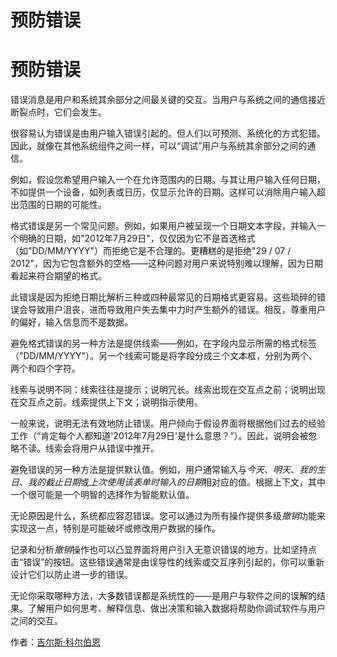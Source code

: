 # 预防错误

# 预防错误

错误消息是用户和系统其余部分之间最关键的交互。当用户与系统之间的通信接近断裂点时，它们会发生。

很容易认为错误是由用户输入错误引起的。但人们以可预测、系统化的方式犯错。因此，就像在其他系统组件之间一样，可以“调试”用户与系统其余部分之间的通信。

例如，假设您希望用户输入一个在允许范围内的日期。与其让用户输入任何日期，不如提供一个设备，如列表或日历，仅显示允许的日期。这样可以消除用户输入超出范围的日期的可能性。

格式错误是另一个常见问题。例如，如果用户被呈现一个日期文本字段，并输入一个明确的日期，如"2012年7月29日"，仅仅因为它不是首选格式（如"DD/MM/YYYY"）而拒绝它是不合理的。更糟糕的是拒绝"29 / 07 / 2012"，因为它包含额外的空格——这种问题对用户来说特别难以理解，因为日期看起来符合期望的格式。

此错误是因为拒绝日期比解析三种或四种最常见的日期格式更容易。这些琐碎的错误会导致用户沮丧，进而导致用户失去集中力时产生额外的错误。相反，尊重用户的偏好，输入信息而不是数据。

避免格式错误的另一种方法是提供线索——例如，在字段内显示所需的格式标签（"DD/MM/YYYY"）。另一个线索可能是将字段分成三个文本框，分别为两个、两个和四个字符。

线索与说明不同：线索往往是提示；说明冗长。线索出现在交互点之前；说明出现在交互点之前。线索提供上下文；说明指示使用。

一般来说，说明无法有效地防止错误。用户倾向于假设界面将根据他们过去的经验工作（“肯定每个人都知道'2012年7月29日'是什么意思？”）。因此，说明会被忽略不读。线索会将用户从错误中推开。

避免错误的另一种方法是提供默认值。例如，用户通常输入与*今天*、*明天*、*我的生日*、*我的截止日期*或*上次使用该表单时输入的日期*相对应的值。根据上下文，其中一个很可能是一个明智的选择作为智能默认值。

无论原因是什么，系统都应容忍错误。您可以通过为所有操作提供多级*撤销*功能来实现这一点，特别是可能破坏或修改用户数据的操作。

记录和分析*撤销*操作也可以凸显界面将用户引入无意识错误的地方，比如坚持点击“错误”的按钮。这些错误通常是由误导性的线索或交互序列引起的，你可以重新设计它们以防止进一步的错误。

无论你采取哪种方法，大多数错误都是系统性的——是用户与软件之间的误解的结果。了解用户如何思考、解释信息、做出决策和输入数据将帮助你调试软件与用户之间的交互。

作者：[吉尔斯·科尔伯恩](http://programmer.97things.oreilly.com/wiki/index.php/Giles_Colborne)
